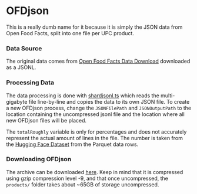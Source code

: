 # OFDjson
This is a really dumb name for it because it is simply the JSON data from Open Food Facts, split into one file per UPC product.

### Data Source
The original data comes from [Open Food Facts Data Download](https://world.openfoodfacts.org/data) downloaded as a JSONL.

### Processing Data
The data processing is done with [shardjsonl.ts](../scripts/shardjsonl.ts) which reads the multi-gigabyte file line-by-line and copies the data to its own JSON file. To create a new OFDjson process, change the ``JSONFilePath`` and ``JSONOutputPath`` to the location containing the uncompressed jsonl file and the location where all new OFDjson files will be placed.

The ``totalRoughly`` variable is only for percentages and does not accurately represent the actual amount of lines in the file. The number is taken from the [Hugging Face Dataset](https://huggingface.co/datasets/openfoodfacts/product-database) from the Parquet data rows.

### Downloading OFDjson
The archive can be downloaded [here](). Keep in mind that it is compressed using gzip compression level -9, and that once uncompressed, the ``products/`` folder takes about ~65GB of storage uncompressed.